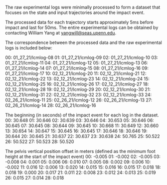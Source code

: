 The raw experimental logs were minimally processed to form a dataset that focuses on the state and input trajectories around the impact event.

The processed data for each trajectory starts approximately 5ms before impact and last for 50ms.
The entire experimental logs can be obtained by contacting William Yang at yangwill@seas.upenn.edu. 

The correspondence between the processed data and the raw experimental logs is included below:

00: 01_27_21/lcmlog-08
01: 01_27_21/lcmlog-09
02: 01_27_21/lcmlog-10
03: 01_27_21/lcmlog-11
04: 01_27_21/lcmlog-12
05: 01_27_21/lcmlog-13
06: 01_27_21/lcmlog-14
07: 01_27_21/lcmlog-15
08: 01_27_21/lcmlog-16
09: 01_27_21/lcmlog-17
10: 02_12_21/lcmlog-20
11: 02_12_21/lcmlog-21
12: 02_12_21/lcmlog-22
13: 02_12_21/lcmlog-23
14: 02_12_21/lcmlog-24
15: 02_12_21/lcmlog-25
16: 02_12_21/lcmlog-26
17: 02_12_21/lcmlog-27
18: 02_12_21/lcmlog-28
19: 02_12_21/lcmlog-29
20: 02_12_21/lcmlog-30
21: 02_12_21/lcmlog-31
22: 02_12_21/lcmlog-32
23: 02_12_21/lcmlog-33
24: 02_26_21/lcmlog-11
25: 02_26_21/lcmlog-12
26: 02_26_21/lcmlog-13
27: 02_26_21/lcmlog-14
28: 02_26_21/lcmlog-16


The beginning (in seconds) of the impact event for each log in the dataset.
00: 30.648
01: 30.646
02: 30.639
03: 30.646
04: 30.653
05: 30.646
06: 30.645
07: 30.645
08: 30.644
09: 30.645
10: 30.668
11: 30.649
12: 30.660
13: 30.654
14: 30.647
15: 30.645
16: 30.645
17: 30.646
18: 30.646
19: 30.644
20: 30.645
21: 30.637
22: 30.637
23: 30.638
24: 50.765
25: 50.522
26: 50.522
27: 50.523
28: 50.520

The pelvis vertical position offset in meters (defined as the minimum foot height at the start of the impact event)
00: -0.005
01: -0.002
02: -0.005
03: -0.008
04:  0.001
05:  0.006
06:  0.010
07:  0.005
08:  0.002
09:  0.006
10: -0.002
11:  0.016
12:  0.006
13:  0.020
14:  0.015
15:  0.016
16:  0.015
17:  0.018
18:  0.018
19:  0.000
20:  0.017
21:  0.011
22:  0.008
23:  0.012
24:  0.013
25:  0.019
26:  0.015
27:  0.014
28:  0.018
